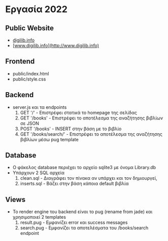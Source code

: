 # Εργασία 2022

## Public Website

- [digilib.info](http://digilib.info)
- [www.digilib.info](http://www.digilib.info)

## Frontend

- public/index.html
- public/style.css

## Backend

- server.js και τα endpoints
    1. GET  '/'                 - Επιστρέφει στατικά το homepage της σελίδας
    2. GET  '/books'            - Επιστρέφει το αποτέλεσμα της αναζήτησης βιβλίων σε JSON
    3. POST '/books'            - INSERT στην βάση με το βιβλίο
    4. GET  '/books/search/'    - Επιστρέφει το αποτέλεσμα της αναζήτησης βιβλίων μέσω pug template

## Database

- Ο φάκελος database περιέχει το αρχείο sqlite3 με όνομα Library.db
- Υπάρχουν 2 SQL αρχεία
    1. clean.sql    - Διαγράφει τον πίνακα αν υπάρχει και τον δημιουργεί,
    2. inserts.sql  - Βάζει στην βάση κάποια default βιβλία

## Views

- Το render engine του backend είναι το pug (rename from jade) και χρησιμοποιεί 2 templates
    1. result.pug   - Εμφανίζει error και success messages
    2. search.pug   - Εμφανίζει τα αποτελέσματα του /books/search endpoint
